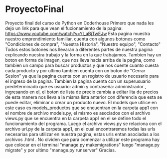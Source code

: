 # ProyectoFinal
Proyecto final del curso de Python en Coderhouse
Primero que nada les dejo un link para que vean el fucionamiento de la pagina: https://www.youtube.com/watch?v=Yl_aBjTwEJw
   Esta pagina muestra nuestro emprendimiento familiar, cuenta con algunos botones como "Condiciones de compra", "Nuestra Historia", "Nuestro equipo", "Contacto"
  Todos estos botones nos llevaran a diferentes partes de nuestra pagina explicando nuestra trabajo y la forma en la que trabajamos.
  Tambien hay un boton en forma de imagen, que nos lleva hacia arriba de la pagina, como tambien un campo para buscar productos y que nos cuente cuanto cuesta cada producto y por ultimo tambien cuenta con un boton de "Cerrar Sesion"
  ya que la pagina cuenta con un registro de usuario necesario para el ingreso de la pagina.
  Tambien la pagina cuenta con un superusuario predeterminado que es usuario: admin y contraseña: administrador , ingresando en el, el boton de lista de precio cambia a editar lita de precios de esta manera nos lleva a la misma lista anterior con diferencia que esta se puede editar, eliminar o crear un producto nuevo.
  El models que utilice en este caso es models_productos que se encuentran en la carpeta app1 con el nombre de archivo models.py, el mismo es asociados con el archivo views.py que se encuentra en la carpeta app1 en el se define todo el funcionamiento del programa. Luego el archivo views.py se relaciona con el archivo url.py de la carpeta app1, en el cual encontraremos todas las urls necesarias para utilizar en nuestra pagina, estas urls entan asociadas a los archivos .html . No olviden que para comenzar a utilizar este programa hay que colocar en el terminal "manage.py makemigrations" luego "manage.py migrate" y por ultimo "manage.py runserver" Gracias.
